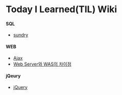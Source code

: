 # Today I Learned(TIL) Wiki

#### SQL

- [sundry](https://github.com/KwanHoo/TIL/blob/main/contents/SQL/sundry.md)

#### WEB

- [Ajax](https://github.com/KwanHoo/TIL/blob/main/contents/WEB/Ajax.md)
- [Web Server와 WAS의 차이점](https://github.com/KwanHoo/TIL/blob/main/contents/WEB/Web_Server_VS_WAS.md)

#### jQeury

- [jQuery](https://github.com/KwanHoo/TIL/blob/main/contents/jQuery/jQuery.md)

